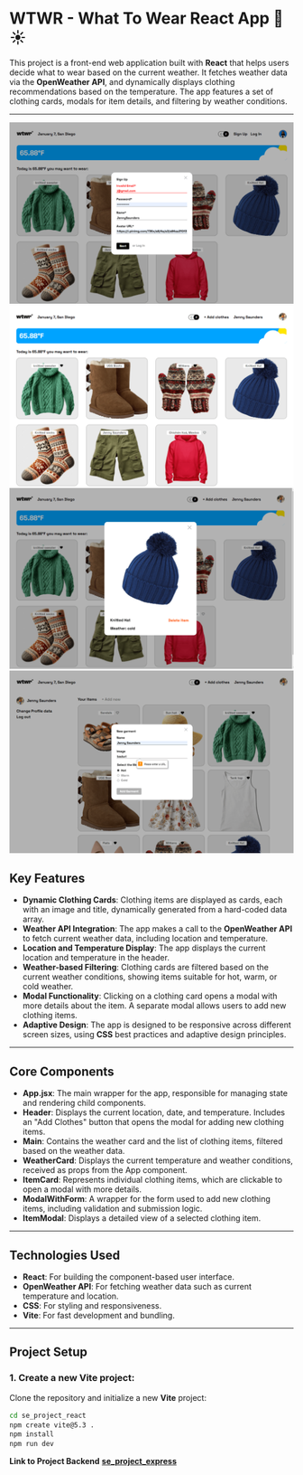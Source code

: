 # **WTWR - What To Wear React App** 🧥☀️

This project is a front-end web application built with **React** that helps users decide what to wear based on the current weather. It fetches weather data via the **OpenWeather API**, and dynamically displays clothing recommendations based on the temperature. The app features a set of clothing cards, modals for item details, and filtering by weather conditions.

---

![Project screenshot](src/assets/WTWR-screenshot-4.png)
![Project screenshot](src/assets/WTWR-screenshot-1.png)
![Project screenshot](src/assets/wtwr-screenshot-2.png)
![Project screenshot](src/assets/wtwr-screenshot-3.png)


## **Key Features**

- **Dynamic Clothing Cards**: Clothing items are displayed as cards, each with an image and title, dynamically generated from a hard-coded data array.
- **Weather API Integration**: The app makes a call to the **OpenWeather API** to fetch current weather data, including location and temperature.
- **Location and Temperature Display**: The app displays the current location and temperature in the header.
- **Weather-based Filtering**: Clothing cards are filtered based on the current weather conditions, showing items suitable for hot, warm, or cold weather.
- **Modal Functionality**: Clicking on a clothing card opens a modal with more details about the item. A separate modal allows users to add new clothing items.
- **Adaptive Design**: The app is designed to be responsive across different screen sizes, using **CSS** best practices and adaptive design principles.

---

## **Core Components**

- **App.jsx**: The main wrapper for the app, responsible for managing state and rendering child components.
- **Header**: Displays the current location, date, and temperature. Includes an "Add Clothes" button that opens the modal for adding new clothing items.
- **Main**: Contains the weather card and the list of clothing items, filtered based on the weather data.
- **WeatherCard**: Displays the current temperature and weather conditions, received as props from the App component.
- **ItemCard**: Represents individual clothing items, which are clickable to open a modal with more details.
- **ModalWithForm**: A wrapper for the form used to add new clothing items, including validation and submission logic.
- **ItemModal**: Displays a detailed view of a selected clothing item.

---

## **Technologies Used**

- **React**: For building the component-based user interface.
- **OpenWeather API**: For fetching weather data such as current temperature and location.
- **CSS**: For styling and responsiveness.
- **Vite**: For fast development and bundling.

---

## **Project Setup**

### 1. Create a new Vite project:

Clone the repository and initialize a new **Vite** project:

```bash
cd se_project_react
npm create vite@5.3 .
npm install
npm run dev
```

**Link to Project Backend**
[**se_project_express**](https://github.com/JennyGlover/se_project_express)
